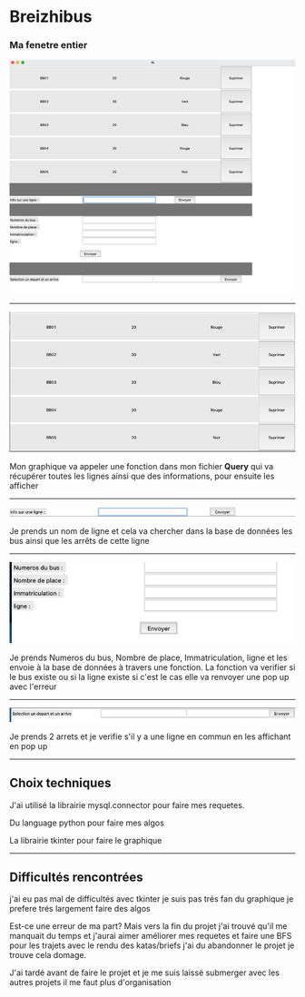 # Breizhibus

### Ma fenetre entier 
<img src="img/main.png">

---
<img src="img/ligne.png">
<p>Mon graphique va appeler une fonction dans mon fichier <strong>Query</strong> qui va récupérer toutes les lignes ainsi que des informations, pour ensuite les afficher</p>

---
<img src="img/info_ligne.png">

<p>Je prends un nom de ligne et cela va chercher dans la base de données les bus ainsi que les arrêts de cette ligne </p>

---
<img src="img/formulaire.png">
<p>Je prends Numeros du bus, Nombre de place, Immatriculation, ligne et les envoie à la base de données à travers une fonction. La fonction va verifier si le bus existe  ou si la ligne existe si c'est le cas elle va renvoyer une pop up avec l'erreur</p>

---
<img src="img/gps.png">
<p>Je prends 2 arrets et je verifie s'il y a une ligne en commun en les affichant en pop up</p>

---
## Choix techniques

<p>J'ai utilisé la librairie mysql.connector pour faire mes requetes.</p>
<p>Du language python pour faire mes algos </p>
<p>La librairie tkinter pour faire le graphique </p>

---
## Difficultés rencontrées
<p> j'ai eu pas mal de difficultés avec tkinter je suis pas trés fan du graphique je prefere trés largement faire des algos</p>

<p>Est-ce une erreur de ma part? Mais vers la fin du projet j'ai trouvé qu'il me manquait du temps et j'aurai aimer améliorer mes requetes et faire une BFS pour les trajets avec le rendu des katas/briefs j'ai du abandonner le projet je trouve cela domage.</p>

<p>J'ai tardé avant de faire le projet et je me suis laissé submerger avec les autres projets il me faut plus d'organisation</p>